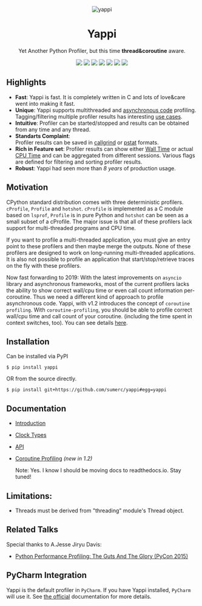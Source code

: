 <p align="center">
    <img src="https://raw.githubusercontent.com/sumerc/yappi/master/Misc/logo.png" alt="yappi">
</p>

<h1 align="center">Yappi</h1>
<p align="center">
    Yet Another Python Profiler, but this time <b>thread&coroutine</b> aware.
</p>

<p align="center">
    <img src="https://www.travis-ci.org/sumerc/yappi.svg?branch=master">
    <img src="https://ci.appveyor.com/api/projects/status/github/sumerc/yappi?branch=master&svg=true">
    <img src="https://img.shields.io/pypi/v/yappi.svg">
    <img src="https://img.shields.io/pypi/dw/yappi.svg">
    <img src="https://img.shields.io/pypi/pyversions/yappi.svg">
    <img src="https://img.shields.io/github/last-commit/sumerc/yappi.svg">
    <img src="https://img.shields.io/github/license/sumerc/yappi.svg">
</p>

## Highlights

- **Fast**: Yappi is fast. It is completely written in C and lots of love&care went into making it fast.
- **Unique**: Yappi supports multithreaded and [asynchronous code](https://github.com/sumerc/yappi/blob/master/doc/coroutine-profiling.md) profiling. Tagging/filtering multiple profiler results has interesting [use cases](https://github.com/sumerc/yappi/blob/master/doc/api.md#set_tag_callback).
- **Intuitive**: Profiler can be started/stopped and results can be obtained from any time and any thread.
- **Standarts Complaint**: Profiler results can be saved in [callgrind](http://valgrind.org/docs/manual/cl-format.html) or [pstat](http://docs.python.org/3.4/library/profile.html#pstats.Stats) formats.
- **Rich in Feature set**: Profiler results can show either [Wall Time](https://en.wikipedia.org/wiki/Elapsed_real_time) or actual [CPU Time](http://en.wikipedia.org/wiki/CPU_time) and can be aggregated from different sessions. Various flags are defined for filtering and sorting profiler results.
- **Robust**: Yappi had seen more than *8 years* of production usage.

## Motivation

CPython standard distribution comes with three deterministic profilers. `cProfile`, `Profile` and `hotshot`. `cProfile` is implemented as a C module based on `lsprof`, `Profile` is in pure Python and `hotshot` can be seen as a small subset of a cProfile. The major issue is that all of these profilers lack support for multi-threaded programs and CPU time.

If you want to profile a  multi-threaded application, you must give an entry point to these profilers and then maybe merge the outputs. None of these profilers are designed to work on long-running multi-threaded applications. It is also not possible to profile an application that start/stop/retrieve traces on the fly with these profilers. 

Now fast forwarding to 2019: With the latest improvements on `asyncio` library and asynchronous frameworks, most of the current profilers lacks the ability to show correct wall/cpu time or even call count information per-coroutine. Thus we need a different kind of approach to profile asynchronous code. Yappi, with v1.2 introduces the concept of `coroutine profiling`. With `coroutine-profiling`, you should be able to profile correct wall/cpu time and call count of your coroutine. (including the time spent in context switches, too). You can see details [here](https://github.com/sumerc/yappi/blob/master/doc/coroutine-profiling.md).


## Installation

Can be installed via PyPI

```
$ pip install yappi
```

OR from the source directly.

```
$ pip install git+https://github.com/sumerc/yappi#egg=yappi
```

## Documentation

- [Introduction](https://github.com/sumerc/yappi/blob/master/doc/introduction.md)
- [Clock Types](https://github.com/sumerc/yappi/blob/master/doc/clock_types.md)
- [API](https://github.com/sumerc/yappi/blob/master/doc/api.md)
- [Coroutine Profiling](https://github.com/sumerc/yappi/blob/master/doc/coroutine-profiling.md) _(new in 1.2)_

  Note: Yes. I know I should be moving docs to readthedocs.io. Stay tuned!


## Limitations:
* Threads must be derived from "threading" module's Thread object.

## Related Talks

  Special thanks to A.Jesse Jiryu Davis:
- [Python Performance Profiling: The Guts And The Glory (PyCon 2015)](https://www.youtube.com/watch?v=4uJWWXYHxaM)

## PyCharm Integration

Yappi is the default profiler in `PyCharm`. If you have Yappi installed, `PyCharm` will use it. See [the official](https://www.jetbrains.com/help/pycharm/profiler.html) documentation for more details.


